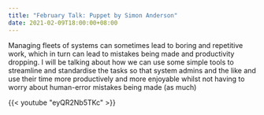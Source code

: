 ```yaml
---
title: "February Talk: Puppet by Simon Anderson"
date: 2021-02-09T18:00:00+08:00
---
```


Managing fleets of systems can sometimes lead to boring and repetitive
work, which in turn can lead to mistakes being made and productivity
dropping. I will be talking about how we can use some simple tools to
streamline and standardise the tasks so that system admins and the
like and use their time more productively and more enjoyable whilst
not having to worry about human-error mistakes being made (as much)

{{< youtube "eyQR2Nb5TKc" >}}
